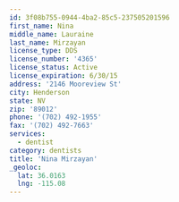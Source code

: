 ```yaml
---
id: 3f08b755-0944-4ba2-85c5-237505201596
first_name: Nina
middle_name: Lauraine
last_name: Mirzayan
license_type: DDS
license_number: '4365'
license_status: Active
license_expiration: 6/30/15
address: '2146 Mooreview St'
city: Henderson
state: NV
zip: '89012'
phone: '(702) 492-1955'
fax: '(702) 492-7663'
services:
  - dentist
category: dentists
title: 'Nina Mirzayan'
_geoloc:
  lat: 36.0163
  lng: -115.08
---
```

